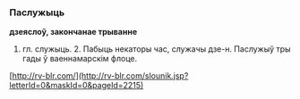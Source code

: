 ### Паслужыць
**дзеяслоў, закончанае трыванне**

1. гл. служыць. 2. Пабыць некаторы час, служачы дзе-н. Паслужыў тры гады ў ваеннамарскім флоце.

<a rel="author">[http://rv-blr.com/](http://rv-blr.com/slounik.jsp?letterId=0&maskId=0&pageId=2215)</a>
